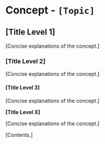 # Concept - `[Topic]`

## [Title Level 1]

[Concise explanations of the concept.]

### [Title Level 2]

[Concise explanations of the concept.]

#### [Title Level 3]

[Concise explanations of the concept.]

**[Title Level X]**

[Concise explanations of the concept.]

[Contents.]

